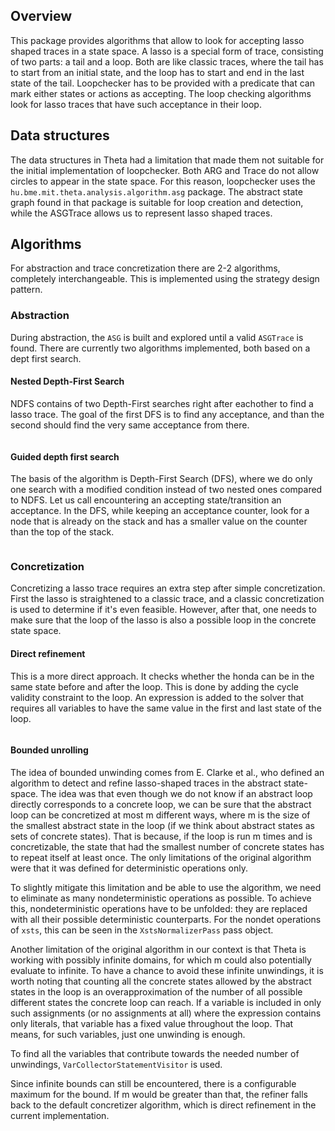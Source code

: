 ## Overview

This package provides algorithms that allow to look for accepting lasso shaped traces in a state space.
A lasso is a special form of trace, consisting of two parts: a tail and a loop. Both are like classic traces, where the
tail has to start from an initial state, and the loop has to start and end in the last state of the tail.
Loopchecker has to be provided with a predicate that can mark either states or actions as accepting. The loop checking
algorithms look for lasso traces that have such acceptance in their loop.

## Data structures

The data structures in Theta had a limitation that made them not suitable for the initial implementation of loopchecker.
Both ARG and Trace do not allow circles to appear in the state space. For this reason, loopchecker uses the
`hu.bme.mit.theta.analysis.algorithm.asg` package. The abstract state graph found in that package is suitable
for loop creation and detection, while the ASGTrace allows us to represent lasso shaped traces.

## Algorithms
For abstraction and trace concretization there are 2-2 algorithms, completely interchangeable. This is implemented
using the strategy design pattern.

### Abstraction

During abstraction, the `ASG` is built and explored until a valid `ASGTrace` is found. There are currently two algorithms
implemented, both based on a dept first search.

#### Nested Depth-First Search

NDFS contains of two Depth-First searches right after eachother to find a lasso trace. The goal of the first DFS
is to find any acceptance, and than the second should find the very same acceptance from there.

![]()


#### Guided depth first search

The basis of the
algorithm is Depth-First Search (DFS), where we do only one search with a modified
condition instead of two nested ones compared to NDFS. Let us call encountering an accepting state/transition an acceptance. In the DFS, while keeping an acceptance counter,
look for a node that is already on the stack and has a smaller value on the counter
than the top of the stack. 

![]()


### Concretization

Concretizing a lasso trace requires an extra step after simple concretization. First the lasso is straightened to a classic
trace, and a classic concretization is used to determine if it's even feasible. However, after that, one needs to make
sure that the loop of the lasso is also a possible loop in the concrete state space.

#### Direct refinement

This is a more direct approach. It checks whether the honda can be in the same
state before and after the loop. This is done by adding the cycle validity constraint to the
loop. An expression is added to the solver that requires all variables to have the same value in the first and
last state of the loop. 

![]()

#### Bounded unrolling

The idea of bounded unwinding comes from E. Clarke et al., who defined an algorithm
to detect and refine lasso-shaped traces in the abstract state-space. The idea was that
even though we do not know if an abstract loop directly corresponds to a concrete loop,
we can be sure that the abstract loop can be concretized at most m different ways, where
m is the size of the smallest abstract state in the loop (if we think about abstract states as
sets of concrete states). That is because, if the loop is run m times and is concretizable,
the state that had the smallest number of concrete states has to repeat itself at least once.
The only limitations of the original algorithm were that it was defined for deterministic
operations only.

To slightly mitigate this limitation and be able to use the algorithm, we need to eliminate as many nondeterministic operations as possible. To achieve this, nondeterministic
operations have to be unfolded: they are replaced with all their possible deterministic
counterparts. For the nondet operations of `xsts`, this can be seen in the `XstsNormalizerPass` pass object. 

Another limitation of the original algorithm in our context is that Theta is working with
possibly infinite domains, for which m could also potentially evaluate to infinite. To have a
chance to avoid these infinite unwindings, it is worth noting that counting all the concrete
states allowed by the abstract states in the loop is an overapproximation of the number
of all possible different states the concrete loop can reach. If a variable is included in only
such assignments (or no assignments at all) where the expression contains only literals,
that variable has a fixed value throughout the loop. That means, for such variables, just
one unwinding is enough.

To find all the variables that contribute towards the needed number of unwindings, `VarCollectorStatementVisitor` is used.
![]()

Since infinite bounds can
still be encountered, there is a configurable maximum for the bound. If m would be greater
than that, the refiner falls back to the default concretizer algorithm, which is direct refinement in the current implementation.

